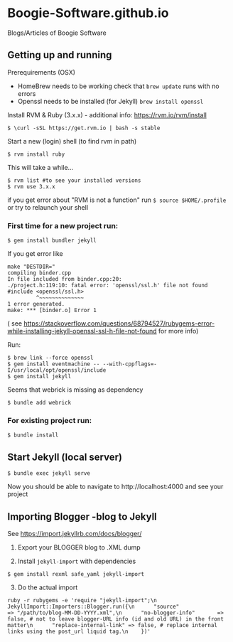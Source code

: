 # Boogie-Software.github.io
Blogs/Articles of Boogie Software
## Getting up and running

Prerequirements (OSX)
- HomeBrew needs to be working
  check that `brew update` runs with no errors
- Openssl needs to be installed (for Jekyll)
  `brew install openssl`


Install RVM & Ruby (3.x.x) - additional info: https://rvm.io/rvm/install
```
$ \curl -sSL https://get.rvm.io | bash -s stable
```
Start a new (login) shell (to find rvm in path)
```
$ rvm install ruby
```
This will take a while...

```
$ rvm list #to see your installed versions
$ rvm use 3.x.x
```
if you get error about "RVM is not a function"
run `$ source $HOME/.profile` or try to relaunch your shell


### First time for a new project run:
```
$ gem install bundler jekyll
```
If you get error like
```
make "DESTDIR="
compiling binder.cpp
In file included from binder.cpp:20:
./project.h:119:10: fatal error: 'openssl/ssl.h' file not found
#include <openssl/ssl.h>
         ^~~~~~~~~~~~~~~
1 error generated.
make: *** [binder.o] Error 1
```
( see https://stackoverflow.com/questions/68794527/rubygems-error-while-installing-jekyll-openssl-ssl-h-file-not-found for more info)

Run:
```
$ brew link --force openssl
$ gem install eventmachine -- --with-cppflags=-I/usr/local/opt/openssl/include
$ gem install jekyll
```
Seems that webrick is missing as dependency
```
$ bundle add webrick
```



### For existing project run:
```
$ bundle install
```

## Start Jekyll (local server)

```
$ bundle exec jekyll serve
```

Now you should be able to navigate to http://localhost:4000 and see your project


## Importing Blogger -blog to Jekyll

See https://import.jekyllrb.com/docs/blogger/

1. Export your BLOGGER blog to .XML dump

2. Install `jekyll-import` with dependencies
```
$ gem install rexml safe_yaml jekyll-import
```
3. Do the actual import
```
ruby -r rubygems -e 'require "jekyll-import";\n    JekyllImport::Importers::Blogger.run({\n      "source"                => "/path/to/blog-MM-DD-YYYY.xml",\n      "no-blogger-info"       => false, # not to leave blogger-URL info (id and old URL) in the front matter\n      "replace-internal-link" => false, # replace internal links using the post_url liquid tag.\n    })'
```








